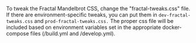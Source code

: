 To tweak the Fractal Mandelbrot CSS, change the "fractal-tweaks.css" file. If there are environment-specific tweaks, you can put them in `dev-fractal-tweaks.css` and `prod-fractal-tweaks.css.` The proper css file will be included based on environment variables set in the appropriate docker-compose files (/build.yml and /develop.yml).